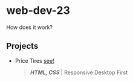 ﻿# web-dev-23
How does it work? <br>

## Projects
* Price Tires [see!](https://pricetires.netlify.app/)
  > ***HTML, CSS*** | Responsive Desktop First
